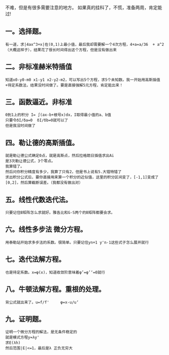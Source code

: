 不难，但是有很多需要注意的地方。
如果真的挂科了，不慌，准备两周，肯定能过!

## 一。选择题。
	有一道，求|4ax^3+x|在(0,1)上最小值，最后我却需要解一个4次方程，4+a=a/36  + a^2（大概这样子），结果花了很长时间得出这个方程，但是没有做出来
## 二。非标准赫米特插值
	知道x0-y0-m0 x1-y1 x2-y2-m2，可以写出5个方程，求5个未知数。我一开始用高斯插值+待定系数法，结果没时间做了。要是直接强解5元方程，肯定能出来！
## 三。函数逼近。非标准
	0到1上的积分 I= ∫(ax-b+根号x)dx，I取得最小值的a、b值
	只要令δI/δa=0  δI/δb=0就可以了
	但是我没时间做了
## 四。勒让德的高斯插值。
	就是勒让德公式确定0点，就是高斯点，然后拉格朗日插值求出Ai
	是3次勒让德公式，3个零点。
	我算错了。
	然后问你积分精度有多少，我算了只有2，但是书上说有5.大错特错了
	求出积分公式后，要你直接用来算一个积分的近似值，这里的积分区间变了，[-1,1]变成了[0,2]，然后算截断误差。（我都没有做出对）
## 五。线性代数迭代法。
	只要记住B矩阵怎么求就好。雅各比和G-S两个的B矩阵都要会求。
## 六。线性多步法 微分方程。
	用泰勒站开始求多步法的系数。很简单。只要记住yn+1 y'n-1这些式子怎么展开就行
## 七。迭代法解方程。
	也是待定系数。x=φ(x)，知道收敛阶意味着φ’=φ’‘=0就行
## 八。牛顿法解方程。重根的处理。
	背公式就出来了。u=f/f'     φ=x-u/u‘
## 九。证明题。
	证明一个微分方程的解法，是无条件稳定的
	就是模式方程y=λy'
	求E(λh)
	然后范围|E|<=1，最后是λ 正负无穷大